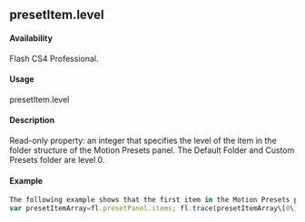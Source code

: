 ## presetItem.level

#### Availability

Flash CS4 Professional.

#### Usage

presetItem.level

#### Description

Read-only property: an integer that specifies the level of the item in the folder structure of the Motion Presets panel. The Default Folder and Custom Presets folder are level 0.

#### Example

```javascript
The following example shows that the first item in the Motion Presets panel is level 0 and the second is level 1:
var presetItemArray=fl.presetPanel.items; fl.trace(presetItemArray\[0\].level); fl.trace(presetItemArray\[1\].level);

```